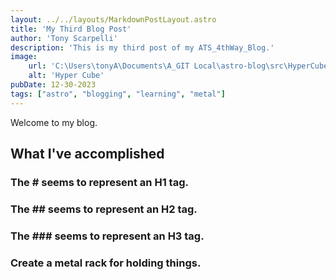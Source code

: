 ```yaml
---
layout: ../../layouts/MarkdownPostLayout.astro
title: 'My Third Blog Post'
author: 'Tony Scarpelli'
description: 'This is my third post of my ATS_4thWay_Blog.'
image:
    url: 'C:\Users\tonyA\Documents\A_GIT Local\astro-blog\src\HyperCube.png'
    alt: 'Hyper Cube'
pubDate: 12-30-2023
tags: ["astro", "blogging", "learning", "metal"]
---
```


Welcome to my blog.

## What I've accomplished

### The # seems to represent an H1 tag.

### The ## seems to represent an H2 tag.

### The ### seems to represent an H3 tag.

### Create a metal rack for holding things.